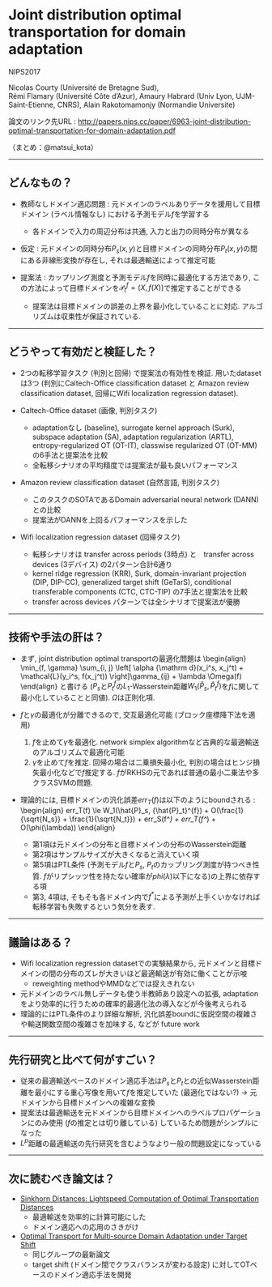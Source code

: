 Joint distribution optimal transportation for domain adaptation
===

NIPS2017

Nicolas Courty (Université de Bretagne Sud),  
Rémi Flamary (Université Côte d’Azur), 
Amaury Habrard (Univ Lyon, UJM-Saint-Etienne, CNRS), 
Alain Rakotomamonjy (Normandie Universite)


論文のリンク先URL : 
http://papers.nips.cc/paper/6963-joint-distribution-optimal-transportation-for-domain-adaptation.pdf

（まとめ：@matsui_kota）

---

## どんなもの？

+ 教師なしドメイン適応問題 : 元ドメインのラベルありデータを援用して目標ドメイン (ラベル情報なし) における予測モデル$f$を学習する
	+ 各ドメインで入力の周辺分布は共通, 入力と出力の同時分布が異なる

+ 仮定 : 元ドメインの同時分布$P_s(x, y)$と目標ドメインの同時分布$P_t(x, y)$の間にある非線形変換が存在し, 
それは最適輸送によって推定可能

+ 提案法 : カップリング測度と予測モデル$f$を同時に最適化する方法であり, この方法によって目標ドメインを$\mathcal{P}_t^f = (X, f(X))$で推定することができる

	+ 提案法は目標ドメインの誤差の上界を最小化していることに対応. アルゴリズムは収束性が保証されている.  

---

## どうやって有効だと検証した？

+ 2つの転移学習タスク (判別と回帰) で提案法の有効性を検証. 用いたdatasetは3つ (判別にCaltech-Office classification dataset と Amazon review classification dataset, 回帰にWifi localization regression dataset). 

+ Caltech-Office dataset (画像, 判別タスク)
	+ adaptationなし (baseline), surrogate kernel approach (Surk), subspace adaptation (SA), adaptation regularization (ARTL), entropy-regularized OT (OT-IT), classwise regularized OT (OT-MM) の6手法と提案法を比較
	+ 全転移シナリオの平均精度では提案法が最も良いパフォーマンス

+ Amazon review classification dataset (自然言語, 判別タスク)
	+ このタスクのSOTAであるDomain adversarial neural network (DANN) との比較
	+ 提案法がDANNを上回るパフォーマンスを示した

+ Wifi localization regression dataset (回帰タスク)
	+ 転移シナリオは transfer across periods (3時点) と　transfer across devices (3デバイス) の2パターン合計6通り
	+ kernel ridge regression (KRR), Surk, domain-invariant projection (DIP, DIP-CC), generalized target shift (GeTarS), conditional transferable components (CTC, CTC-TIP) の7手法と提案法を比較
	+ transfer across devices パターンでは全シナリオで提案法が優勝
　


---

## 技術や手法の肝は？
+ まず, joint distribution optimal transportの最適化問題は
\begin{align}
\min_{f, \gamma} \sum_{i, j}
\left[
\alpha {\mathrm d}(x_i^s, x_j^t) + 
\mathcal{L}(y_i^s, f(x_j^t)) 
\right]\gamma_{ij} + 
\lambda \Omega(f)
\end{align}
と書ける ($P_s$と$P_t^f$の$L_1$-Wasserstein距離$W_1(\hat{P}_s, {\hat{P}_t}^{f})$を$f$に関して最小化していることと同値). $\Omega$は正則化項. 

+ $f$と$\gamma$の最適化が分離できるので, 交互最適化可能 (ブロック座標降下法を適用)
	1. $f$を止めて$\gamma$を最適化. network simplex algorithmなど古典的な最適輸送のアルゴリズムで最適化可能
	2. $\gamma$を止めて$f$を推定. 回帰の場合は二乗損失最小化, 判別の場合はヒンジ損失最小化などで$f$推定する. $f$がRKHSの元であれば普通の最小二乗法や多クラスSVMの問題. 
+ 理論的には, 目標ドメインの汎化誤差$err_T(f)$は以下のようにboundされる : 
\begin{align}
err_T(f) 
\le W_1(\hat{P}_s, {\hat{P}_t}^{f}) + 
O(\frac{1}{\sqrt{N_s}} + \frac{1}{\sqrt{N_t}}) + 
err_S(f^*) + err_T(f^*) + O(\phi(\lambda))
\end{align} 
	+ 第1項は元ドメインの分布と目標ドメインの分布のWasserstein距離
	+ 第2項はサンプルサイズが大きくなると消えていく項
	+ 第5項はPTL条件 (予測モデル$f$と$P_s$, $P_t$のカップリング測度が持つべき性質. $f$がリプシッツ性を持たない確率が$phi(\lambda)$以下になる)の上界に依存する項
	+ 第3, 4項は, そもそも各ドメイン内で$f^*$による予測が上手くいかなければ転移学習も失敗するという気分を表す. 

---

## 議論はある？

+ Wifi localization regression datasetでの実験結果から, 元ドメインと目標ドメインの間の分布のズレが大きいほど最適輸送が有効に働くことが示唆
	+ reweighting methodやMMDなどでは捉えきれない 
+ 元ドメインのラベル無しデータも使う半教師あり設定への拡張, adaptationをより効率的に行うための確率的最適化法の導入などが今後考えられる
+ 理論的にはPTL条件のより詳細な解析, 汎化誤差boundに仮説空間の複雑さや輸送関数空間の複雑さを加味する, などが future work

---

## 先行研究と比べて何がすごい？

+ 従来の最適輸送ベースのドメイン適応手法は$P_s$と$P_t$との近似Wasserstein距離を最小にする重心写像を用いて$f$を推定していた (最適化ではない?) $\rightarrow$ 元ドメインから目標ドメインへの複雑な変換
+ 提案法は最適輸送を元ドメインから目標ドメインへのラベルプロパゲーションにのみ使用 ($f$の推定とは切り離している) しているため問題がシンプルになった
+ $L^p$距離の最適輸送の先行研究を含むようなより一般の問題設定になっている


---

## 次に読むべき論文は？

+ [Sinkhorn Distances: Lightspeed Computation of Optimal Transportation Distances](https://arxiv.org/abs/1306.0895)
    + 最適輸送を効率的に計算可能にした
    + ドメイン適応への応用のさきがけ
+ [Optimal Transport for Multi-source Domain Adaptation under Target Shift](https://arxiv.org/abs/1803.04899)
	+ 同じグループの最新論文
	+ target shift (ドメイン間でクラスバランスが変わる設定) に対してOTベースのドメイン適応手法を開発 

